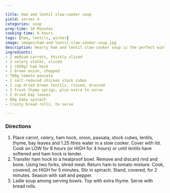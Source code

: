 ```yaml
---

title: Ham and lentil slow-cooker soup
yield: serves 4
categories: soup
prep-time: 10 Minutes
cooking-time: 6 hours
tags: [ham, lentils, winter]
image: images/ham-and-lentil-slow-cooker-soup.jpg
description: Hearty ham and lentil slow-cooker soup is the perfect winter warmer.
ingredients:
- 2 medium carrots, thickly sliced
- 2 celery stalks, sliced
- 1 (850g) ham hock
- 1 brown onion, chopped
- 700g tomato passata
- 2 salt-reduced chicken stock cubes
- 1 cup dried brown lentils, rinsed, drained
- 3 fresh thyme sprigs, plus extra to serve
- 2 dried bay leaves
- 80g baby spinach
- Crusty bread rolls, to serve

---
```


### Directions

1. Place carrot, celery, ham hock, onion, passata, stock cubes, lentils, thyme, bay leaves and 1.25 litres water in a slow cooker. Cover with lid. Cook on LOW for 8 hours (or HIGH for 4 hours) or until lentils have softened and ham hock is tender.
2. Transfer ham hock to a heatproof bowl. Remove and discard rind and bone. Using two forks, shred meat. Return ham to tomato mixture. Cook, covered, on HIGH for 5 minutes. Stir in spinach. Stand, covered, for 2 minutes. Season with salt and pepper.
3. Ladle soup among serving bowls. Top with extra thyme. Serve with bread rolls.